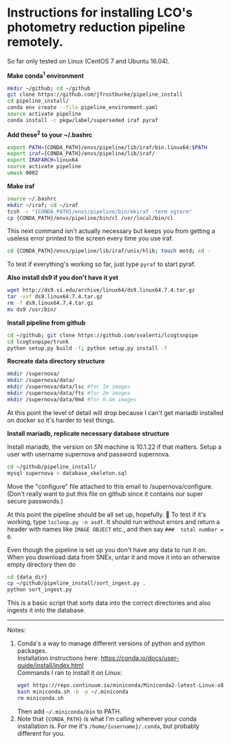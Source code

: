 # Instructions for installing LCO's photometry reduction pipeline remotely.

So far only tested on Linux (CentOS 7 and Ubuntu 16.04).

**Make conda<sup>1</sup> environment**

```bash
mkdir ~/github; cd ~/github
git clone https://github.com/jfrostburke/pipeline_install
cd pipeline_install/
conda env create --file pipeline_environment.yaml
source activate pipeline
conda install -c pkgw/label/superseded iraf pyraf
```

**Add these<sup>2</sup> to your ~/.bashrc**

```bash
export PATH={CONDA_PATH}/envs/pipeline/lib/iraf/bin.linux64:$PATH
export iraf={CONDA_PATH}/envs/pipeline/lib/iraf/
export IRAFARCH=linux64
source activate pipeline
umask 0002
```

**Make iraf**

```bash
source ~/.bashrc
mkdir ~/iraf; cd ~/iraf
tcsh -c "{CONDA_PATH}/envs/pipeline/bin/mkiraf -term xgterm"
cp {CONDA_PATH}/envs/pipeline/bin/cl /usr/local/bin/cl
```
This next command isn't actually necessary but keeps you from getting a useless error printed to the screen every time you use iraf.
```bash
cd {CONDA_PATH}/envs/pipeline/lib/iraf/unix/hlib; touch motd; cd -
```
To test if everything's working so far, just type `pyraf` to start pyraf.

**Also install ds9 if you don't have it yet**

```bash
wget http://ds9.si.edu/archive/linux64/ds9.linux64.7.4.tar.gz
tar -xvf ds9.linux64.7.4.tar.gz
rm -f ds9.linux64.7.4.tar.gz
mv ds9 /usr/bin/
```

**Install pipeline from github**

```bash
cd ~/github; git clone https://github.com/svalenti/lcogtsnpipe
cd lcogtsnpipe/trunk
python setup.py build -f; python setup.py install -f
```

**Recreate data directory structure**

```bash
mkdir /supernova/
mkdir /supernova/data/
mkdir /supernova/data/lsc #for 1m images
mkdir /supernova/data/fts #for 2m images
mkdir /supernova/data/0m4 #for 0.4m images
```

At this point the level of detail will drop because I can't get mariadb installed on docker so it's harder to test things.

**Install mariadb, replicate necessary database structure**

Install mariadb, the version on SN machine is 10.1.22 if that matters.
Setup a user with username supernova and password supernova.
```bash
cd ~/github/pipeline_install/
mysql supernova < database_skeleton.sql
```
Move the "configure" file attached to this email to /supernova/configure.
(Don't really want to put this file on github since it contains our super secure passwords.)

At this point the pipeline should be all set up, hopefully. :tada:
To test if it's working, type `lscloop.py -n asdf`. It should run without errors and return a header with names like `IMAGE OBJECT` etc., and then say `###  total number = 0`.

Even though the pipeline is set up you don't have any data to run it on. When you download data from SNEx, untar it and move it into an otherwise empty directory then do
```bash
cd {data_dir}
cp ~/github/pipeline_install/sort_ingest.py .
python sort_ingest.py
```
This is a basic script that sorts data into the correct directories and also ingests it into the database.

---

Notes:

1. Conda's a way to manage different versions of python and python packages.  
   Installation instructions here: https://conda.io/docs/user-guide/install/index.html  
   Commands I ran to install it on Linux:  
   ```bash
   wget https://repo.continuum.io/miniconda/Miniconda2-latest-Linux-x86_64.sh -O ./miniconda.sh
   bash miniconda.sh -b -p ~/.miniconda
   rm miniconda.sh
   ```  
   Then add `~/.miniconda/bin` to PATH.
2. Note that `{CONDA_PATH}` is what I'm calling wherever your conda installation is. For me it's `/home/{username}/.conda`, but probably different for you.
